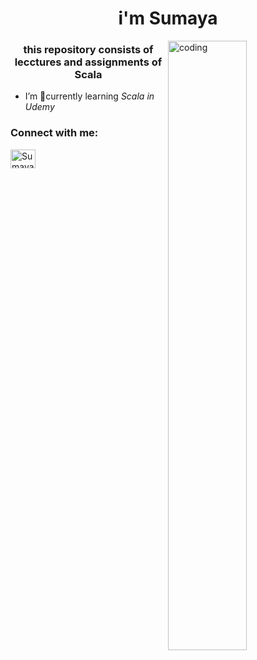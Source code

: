 <h1 align="center">i'm Sumaya</h1> 
<img align="right" alt="coding" width="50%" src="https://upload.wikimedia.org/wikipedia/commons/thumb/3/39/Scala-full-color.svg/1200px-Scala-full-color.svg.png">

<h3 align="center">this repository consists of lecctures and assignments of Scala</h3>

- I’m 📑currently learning *Scala in Udemy*

<h3 align="left">Connect with me:</h3>
<p align="left">
<a href="https://twitter.com" target="blank"><img align="center" src="https://raw.githubusercontent.com/rahuldkjain/github-profile-readme-generator/master/src/images/icons/Social/twitter.svg" alt="Sumaya" height="30" width="40" /></a>
<a href="https://linkedin.com/in/bahja isack" target="blank"><img align="center" src="https://raw.githubusercontent.com/rahuldkjain/github-profile-readme-generator/…
